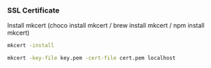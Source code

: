 ### SSL Certificate

Install mkcert (choco install mkcert / brew install mkcert / npm install mkcert)

```bash
mkcert -install

mkcert -key-file key.pem -cert-file cert.pem localhost
```
